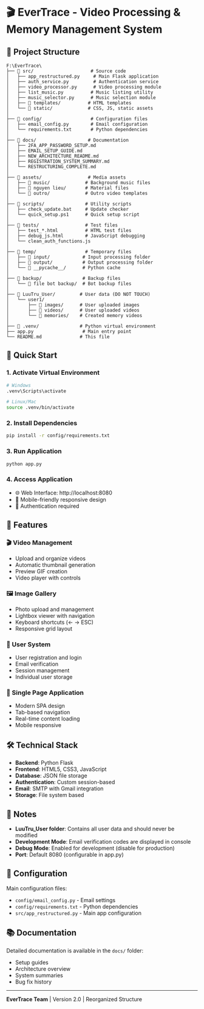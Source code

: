 # 🎬 EverTrace - Video Processing & Memory Management System

## 📁 Project Structure

```
F:\EverTrace\
├── 📂 src/                     # Source code
│   ├── app_restructured.py     # Main Flask application
│   ├── auth_service.py         # Authentication service
│   ├── video_processor.py      # Video processing module
│   ├── list_music.py          # Music listing utility
│   ├── music_selector.py      # Music selection module
│   ├── 📂 templates/          # HTML templates
│   └── 📂 static/             # CSS, JS, static assets
│
├── 📂 config/                  # Configuration files
│   ├── email_config.py        # Email configuration
│   └── requirements.txt       # Python dependencies
│
├── 📂 docs/                   # Documentation
│   ├── 2FA_APP_PASSWORD_SETUP.md
│   ├── EMAIL_SETUP_GUIDE.md
│   ├── NEW_ARCHITECTURE_README.md
│   ├── REGISTRATION_SYSTEM_SUMMARY.md
│   └── RESTRUCTURING_COMPLETE.md
│
├── 📂 assets/                 # Media assets
│   ├── 📂 music/             # Background music files
│   ├── 📂 nguyen lieu/       # Material files
│   └── 📂 outro/             # Outro video templates
│
├── 📂 scripts/               # Utility scripts
│   ├── check_update.bat     # Update checker
│   └── quick_setup.ps1      # Quick setup script
│
├── 📂 tests/                 # Test files
│   ├── test_*.html          # HTML test files
│   ├── debug_js.html        # JavaScript debugging
│   └── clean_auth_functions.js
│
├── 📂 temp/                  # Temporary files
│   ├── 📂 input/            # Input processing folder
│   ├── 📂 output/           # Output processing folder
│   └── 📂 __pycache__/      # Python cache
│
├── 📂 backup/               # Backup files
│   └── 📂 file bot backup/  # Bot backup files
│
├── 📂 LuuTru_User/         # User data (DO NOT TOUCH)
│   └── user1/
│       ├── 📂 images/      # User uploaded images
│       ├── 📂 videos/      # User uploaded videos
│       └── 📂 memories/    # Created memory videos
│
├── 📂 .venv/               # Python virtual environment
├── app.py                  # Main entry point
└── README.md              # This file
```

## 🚀 Quick Start

### 1. Activate Virtual Environment
```bash
# Windows
.venv\Scripts\activate

# Linux/Mac
source .venv/bin/activate
```

### 2. Install Dependencies
```bash
pip install -r config/requirements.txt
```

### 3. Run Application
```bash
python app.py
```

### 4. Access Application
- 🌐 Web Interface: http://localhost:8080
- 📱 Mobile-friendly responsive design
- 🔐 Authentication required

## 🎯 Features

### 🎬 Video Management
- Upload and organize videos
- Automatic thumbnail generation
- Preview GIF creation
- Video player with controls

### 🖼️ Image Gallery
- Photo upload and management
- Lightbox viewer with navigation
- Keyboard shortcuts (← → ESC)
- Responsive grid layout

### 👤 User System
- User registration and login
- Email verification
- Session management
- Individual user storage

### 📱 Single Page Application
- Modern SPA design
- Tab-based navigation
- Real-time content loading
- Mobile responsive

## 🛠️ Technical Stack

- **Backend**: Python Flask
- **Frontend**: HTML5, CSS3, JavaScript
- **Database**: JSON file storage
- **Authentication**: Custom session-based
- **Email**: SMTP with Gmail integration
- **Storage**: File system based

## 📝 Notes

- **LuuTru_User folder**: Contains all user data and should never be modified
- **Development Mode**: Email verification codes are displayed in console
- **Debug Mode**: Enabled for development (disable for production)
- **Port**: Default 8080 (configurable in app.py)

## 🔧 Configuration

Main configuration files:
- `config/email_config.py` - Email settings
- `config/requirements.txt` - Python dependencies
- `src/app_restructured.py` - Main app configuration

## 📚 Documentation

Detailed documentation is available in the `docs/` folder:
- Setup guides
- Architecture overview
- System summaries
- Bug fix history

---

**EverTrace Team** | Version 2.0 | Reorganized Structure
